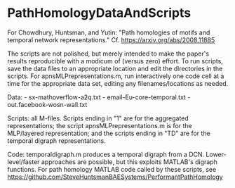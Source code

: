 # PathHomologyDataAndScripts
For Chowdhury, Huntsman, and Yutin: "Path homologies of motifs and temporal network representations." Cf. https://arxiv.org/abs/2008.11885 

The scripts are not polished, but merely intended to make the paper's results reproducible with a modicum of (versus zero) effort. To run scripts, save the data files to an appropriate location and edit the directories in the scripts. For apnsMLPrepresentations.m, run interactively one code cell at a time for the appropriate data set, editing any filenames/locations as needed. 

Data:
    - sx-mathoverflow-a2q.txt
    - email-Eu-core-temporal.txt
    - out.facebook-wosn-wall.txt

Scripts: all M-files. Scripts ending in "1" are for the aggregated representations; the script apnsMLPrepresentations.m is for the MLP/layered representation; and the scripts ending in "TD" are for the temporal digraph representations.

Code: temporaldigraph.m produces a temporal digraph from a DCN. Lower-level/faster approaches are possible, but this exploits MATLAB's digraph functions. For path homology MATLAB code called by these scripts, see https://github.com/SteveHuntsmanBAESystems/PerformantPathHomology
